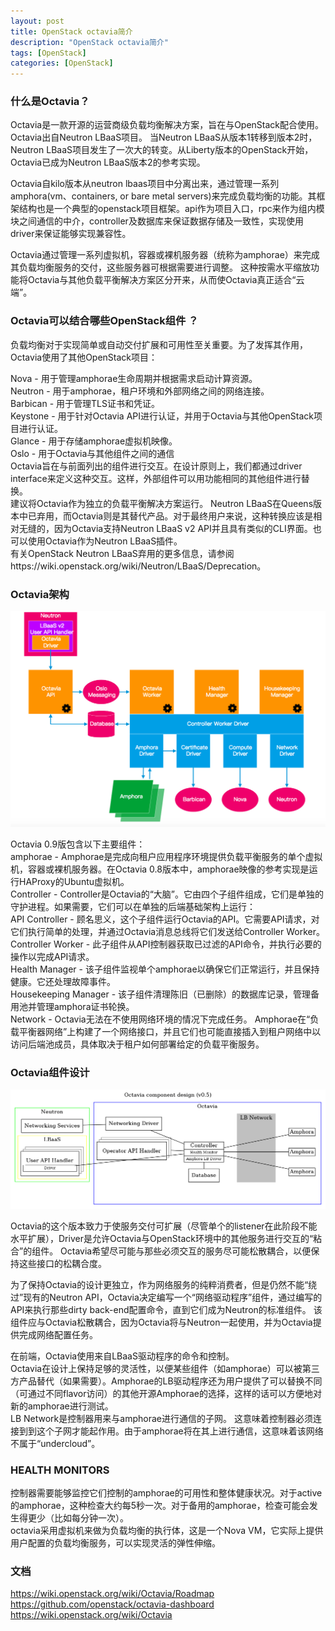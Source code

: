 ```yaml
---
layout: post
title: OpenStack octavia简介
description: "OpenStack octavia简介"
tags: [OpenStack]
categories: [OpenStack]
---
```


### 什么是Octavia？
Octavia是一款开源的运营商级负载均衡解决方案，旨在与OpenStack配合使用。Octavia出自Neutron LBaaS项目。 当Neutron LBaaS从版本1转移到版本2时，Neutron LBaaS项目发生了一次大的转变。从Liberty版本的OpenStack开始，Octavia已成为Neutron LBaaS版本2的参考实现。  


Octavia自kilo版本从neutron lbaas项目中分离出来，通过管理一系列amphora(vm、containers, or bare metal servers)来完成负载均衡的功能。其框架结构也是一个典型的openstack项目框架。api作为项目入口，rpc来作为组内模块之间通信的中介，controller及数据库来保证数据存储及一致性，实现使用driver来保证能够实现兼容性。  


Octavia通过管理一系列虚拟机，容器或裸机服务器（统称为amphorae）来完成其负载均衡服务的交付，这些服务器可根据需要进行调整。 这种按需水平缩放功能将Octavia与其他负载平衡解决方案区分开来，从而使Octavia真正适合“云端”。  

###  Octavia可以结合哪些OpenStack组件 ？
负载均衡对于实现简单或自动交付扩展和可用性至关重要。为了发挥其作用，Octavia使用了其他OpenStack项目：  

Nova - 用于管理amphorae生命周期并根据需求启动计算资源。  
Neutron - 用于amphorae，租户环境和外部网络之间的网络连接。  
Barbican - 用于管理TLS证书和凭证。  
Keystone - 用于针对Octavia API进行认证，并用于Octavia与其他OpenStack项目进行认证。  
Glance - 用于存储amphorae虚拟机映像。  
Oslo - 用于Octavia与其他组件之间的通信  
Octavia旨在与前面列出的组件进行交互。在设计原则上，我们都通过driver interface来定义这种交互。这样，外部组件可以用功能相同的其他组件进行替换。   
建议将Octavia作为独立的负载平衡解决方案运行。 Neutron LBaaS在Queens版本中已弃用，而Octavia则是其替代产品。对于最终用户来说，这种转换应该是相对无缝的，因为Octavia支持Neutron LBaaS v2 API并且具有类似的CLI界面。也可以使用Octavia作为Neutron LBaaS插件。  
有关OpenStack Neutron LBaaS弃用的更多信息，请参阅https://wiki.openstack.org/wiki/Neutron/LBaaS/Deprecation。  

###  Octavia架构

![1](/images/openstack-octavia/1.png)


Octavia 0.9版包含以下主要组件：  
amphorae - Amphorae是完成向租户应用程序环境提供负载平衡服务的单个虚拟机，容器或裸机服务器。在Octavia 0.8版本中，amphorae映像的参考实现是运行HAProxy的Ubuntu虚拟机。  
Controller - Controller是Octavia的“大脑”。它由四个子组件组成，它们是单独的守护进程。如果需要，它们可以在单独的后端基础架构上运行：  
API Controller - 顾名思义，这个子组件运行Octavia的API。它需要API请求，对它们执行简单的处理，并通过Octavia消息总线将它们发送给Controller Worker。  
Controller Worker - 此子组件从API控制器获取已过滤的API命令，并执行必要的操作以完成API请求。  
Health Manager - 该子组件监视单个amphorae以确保它们正常运行，并且保持健康。它还处理故障事件。  
Housekeeping Manager  - 该子组件清理陈旧（已删除）的数据库记录，管理备用池并管理amphora证书轮换。  
Network - Octavia无法在不使用网络环境的情况下完成任务。 Amphorae在“负载平衡器网络”上构建了一个网络接口，并且它们也可能直接插入到租户网络中以访问后端池成员，具体取决于租户如何部署给定的负载平衡服务。  

### Octavia组件设计


![2](/images/openstack-octavia/2.png)

Octavia的这个版本致力于使服务交付可扩展（尽管单个的listener在此阶段不能水平扩展），Driver是允许Octavia与OpenStack环境中的其他服务进行交互的“粘合”的组件。 Octavia希望尽可能与那些必须交互的服务尽可能松散耦合，以便保持这些接口的松耦合度。  

为了保持Octavia的设计更独立，作为网络服务的纯粹消费者，但是仍然不能“绕过”现有的Neutron API，Octavia决定编写一个“网络驱动程序”组件，通过编写的API来执行那些dirty back-end配置命令，直到它们成为Neutron的标准组件。 该组件应与Octavia松散耦合，因为Octavia将与Neutron一起使用，并为Octavia提供完成网络配置任务。  

在前端，Octavia使用来自LBaaS驱动程序的命令和控制。  
Octavia在设计上保持足够的灵活性，以便某些组件（如amphorae）可以被第三方产品替代（如果需要）。Amphorae的LB驱动程序还为用户提供了可以替换不同（可通过不同flavor访问）的其他开源Amphorae的选择，这样的话可以方便地对新的amphorae进行测试。  
LB Network是控制器用来与amphorae进行通信的子网。 这意味着控制器必须连接到到这个子网才能起作用。由于amphorae将在其上进行通信，这意味着该网络不属于“undercloud”。  

### HEALTH MONITORS
控制器需要能够监控它们控制的amphorae的可用性和整体健康状况。对于active的amphorae，这种检查大约每5秒一次。对于备用的amphorae，检查可能会发生得更少（比如每分钟一次）。  
octavia采用虚拟机来做为负载均衡的执行体，这是一个Nova VM，它实际上提供用户配置的负载均衡服务，可以实现灵活的弹性伸缩。  

###  文档
https://wiki.openstack.org/wiki/Octavia/Roadmap  
https://github.com/openstack/octavia-dashboard  
https://wiki.openstack.org/wiki/Octavia  

